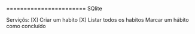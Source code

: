 =======================
SQlite

Serviçõs:
[X] Criar um habito
[X] Listar todos os habitos
Marcar um hábito como concluído
